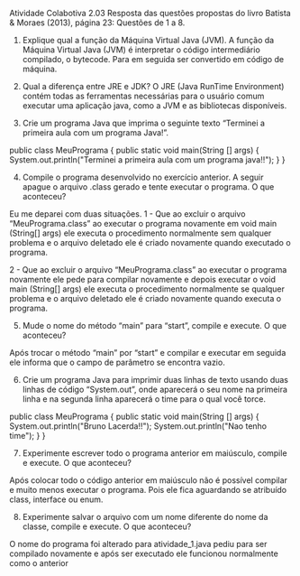 Atividade Colabotiva 2.03
Resposta das questões propostas do livro Batista & Moraes (2013), página 23:
Questões de 1 a 8.

1. Explique qual a função da Máquina Virtual Java (JVM).
	A função da Máquina Virtual Java (JVM) é interpretar o código intermediário compilado, o bytecode. Para em seguida ser convertido em código de máquina.

2. Qual a diferença entre JRE e JDK? 
	O JRE (Java RunTime Environment) contém todas as ferramentas necessárias para o usuário comum executar uma aplicação java, como a JVM e as bibliotecas disponíveis.  

3. Crie um programa Java que imprima o seguinte texto “Terminei a primeira aula com um programa Java!”.
	
public class MeuPrograma {
    public static void main(String [] args) {
        System.out.println("Terminei a primeira aula com um programa java!!");
    }
}


4. Compile o programa desenvolvido no exercício anterior. A seguir apague o arquivo .class gerado e tente executar o programa. O que aconteceu? 

Eu me deparei com duas situações.
1 - Que ao excluir o arquivo “MeuPrograma.class” ao executar o programa novamente em void main (String[] args) ele executa o procedimento normalmente sem qualquer problema e o arquivo deletado ele é criado novamente quando executado o programa.

2 - Que ao excluir o arquivo “MeuPrograma.class” ao executar o programa novamente ele pede para compilar novamente e depois executar o void main (String[] args) ele executa o procedimento normalmente se qualquer problema e o arquivo deletado ele é criado novamente quando executa o programa.

5. Mude o nome do método “main” para “start”, compile e execute. O que aconteceu?

Após trocar o método “main” por “start” e compilar e executar em seguida ele informa que o campo de parâmetro se encontra vazio.

6. Crie um programa Java para imprimir duas linhas de texto usando duas linhas de código “System.out”, onde aparecerá o seu nome na primeira linha e na segunda linha aparecerá o time para o qual você torce.

public class MeuPrograma {
	public static void main(String [] args) {
		System.out.println("Bruno Lacerda!!");
		System.out.println("Nao tenho time");
	}
}

7. Experimente escrever todo o programa anterior em maiúsculo, compile e execute. O que aconteceu?

Após colocar todo o código anterior em maiúsculo não é possível compilar e muito menos executar o programa. Pois ele fica aguardando se atribuído class, interface ou enum.

8. Experimente salvar o arquivo com um nome diferente do nome da classe, compile e execute. O que aconteceu?

O nome do programa foi alterado para atividade_1.java pediu para ser compilado novamente e após ser executado ele funcionou normalmente como o anterior

